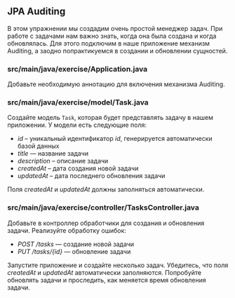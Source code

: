 ## JPA Auditing

В этом упражнении мы создадим очень простой менеджер задач. При работе с задачами нам важно знать, когда она была создана и когда обновлялась. Для этого подключим в наше приложение механизм Auditing, а заодно попрактикуемся в создании и обновлении сущностей.

### src/main/java/exercise/Application.java

Добавьте необходимую аннотацию для включения механизма Auditing.

### src/main/java/exercise/model/Task.java

Создайте модель `Task`, которая будет представлять задачу в нашем приложении. У модели есть следующие поля:

* *id* – уникальный идентификатор *id*, генерируется автоматически базой данных
* *title* — название задачи
* *description* – описание задачи
* *createdAt* – дата создания новой задачи
* *updatedAt* – дата последнего обновления задачи

Поля *createdAt* и *updatedAt* должны заполняться автоматически.

### src/main/java/exercise/controller/TasksController.java

Добавьте в контроллер обработчики для создания и обновления задачи. Реализуйте обработку ошибок:

* *POST /tasks* — создание новой задачи
* *PUT /tasks/{id}* — обновление задачи

Запустите приложение и создайте несколько задач. Убедитесь, что поля *createdAt* и *updatedAt* автоматически заполняются. Попробуйте обновлять задачи и проследить, как меняется время обновления задачи.
